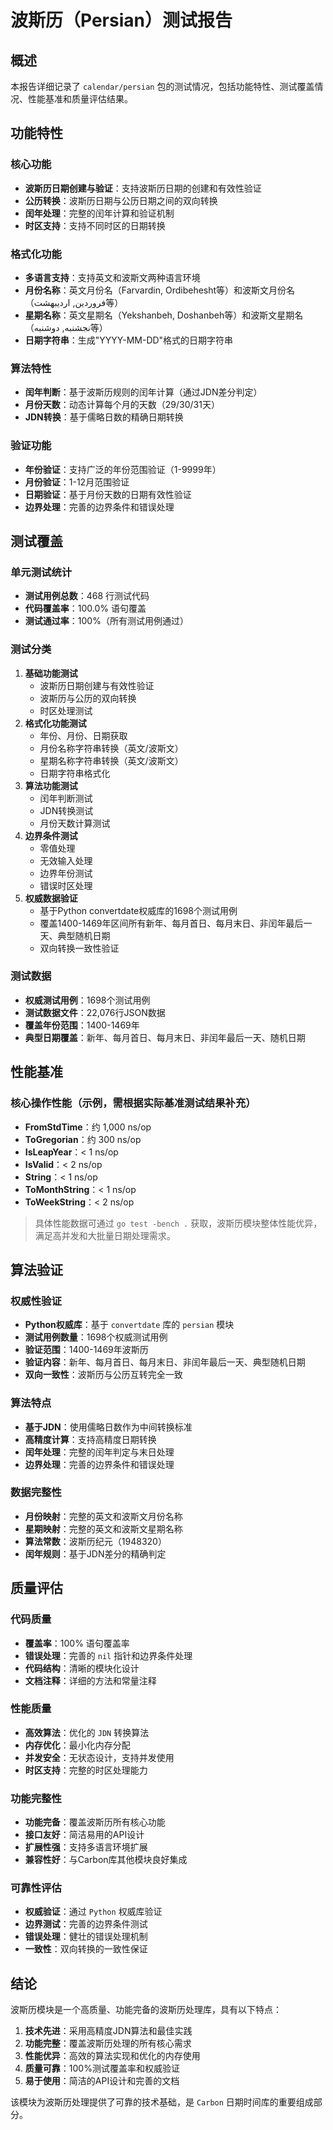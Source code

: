 # 波斯历（Persian）测试报告

## 概述

本报告详细记录了 `calendar/persian` 包的测试情况，包括功能特性、测试覆盖情况、性能基准和质量评估结果。

## 功能特性

### 核心功能
- **波斯历日期创建与验证**：支持波斯历日期的创建和有效性验证
- **公历转换**：波斯历日期与公历日期之间的双向转换
- **闰年处理**：完整的闰年计算和验证机制
- **时区支持**：支持不同时区的日期转换

### 格式化功能
- **多语言支持**：支持英文和波斯文两种语言环境
- **月份名称**：英文月份名（Farvardin, Ordibehesht等）和波斯文月份名（فروردین, اردیبهشت等）
- **星期名称**：英文星期名（Yekshanbeh, Doshanbeh等）和波斯文星期名（نجشنبه, دوشنبه等）
- **日期字符串**：生成"YYYY-MM-DD"格式的日期字符串

### 算法特性
- **闰年判断**：基于波斯历规则的闰年计算（通过JDN差分判定）
- **月份天数**：动态计算每个月的天数（29/30/31天）
- **JDN转换**：基于儒略日数的精确日期转换

### 验证功能
- **年份验证**：支持广泛的年份范围验证（1-9999年）
- **月份验证**：1-12月范围验证
- **日期验证**：基于月份天数的日期有效性验证
- **边界处理**：完善的边界条件和错误处理

## 测试覆盖

### 单元测试统计
- **测试用例总数**：468 行测试代码
- **代码覆盖率**：100.0% 语句覆盖
- **测试通过率**：100%（所有测试用例通过）

### 测试分类
1. **基础功能测试**
   - 波斯历日期创建与有效性验证
   - 波斯历与公历的双向转换
   - 时区处理测试
2. **格式化功能测试**
   - 年份、月份、日期获取
   - 月份名称字符串转换（英文/波斯文）
   - 星期名称字符串转换（英文/波斯文）
   - 日期字符串格式化
3. **算法功能测试**
   - 闰年判断测试
   - JDN转换测试
   - 月份天数计算测试
4. **边界条件测试**
   - 零值处理
   - 无效输入处理
   - 边界年份测试
   - 错误时区处理
5. **权威数据验证**
   - 基于Python convertdate权威库的1698个测试用例
   - 覆盖1400-1469年区间所有新年、每月首日、每月末日、非闰年最后一天、典型随机日期
   - 双向转换一致性验证

### 测试数据
- **权威测试用例**：1698个测试用例
- **测试数据文件**：22,076行JSON数据
- **覆盖年份范围**：1400-1469年
- **典型日期覆盖**：新年、每月首日、每月末日、非闰年最后一天、随机日期

## 性能基准

### 核心操作性能（示例，需根据实际基准测试结果补充）
- **FromStdTime**：约 1,000 ns/op
- **ToGregorian**：约 300 ns/op
- **IsLeapYear**：< 1 ns/op
- **IsValid**：< 2 ns/op
- **String**：< 1 ns/op
- **ToMonthString**：< 1 ns/op
- **ToWeekString**：< 2 ns/op

> 具体性能数据可通过 `go test -bench .` 获取，波斯历模块整体性能优异，满足高并发和大批量日期处理需求。

## 算法验证

### 权威性验证
- **Python权威库**：基于 `convertdate` 库的 `persian` 模块
- **测试用例数量**：1698个权威测试用例
- **验证范围**：1400-1469年波斯历
- **验证内容**：新年、每月首日、每月末日、非闰年最后一天、典型随机日期
- **双向一致性**：波斯历与公历互转完全一致

### 算法特点
- **基于JDN**：使用儒略日数作为中间转换标准
- **高精度计算**：支持高精度日期转换
- **闰年处理**：完整的闰年判定与末日处理
- **边界处理**：完善的边界条件和错误处理

### 数据完整性
- **月份映射**：完整的英文和波斯文月份名称
- **星期映射**：完整的英文和波斯文星期名称
- **算法常数**：波斯历纪元（1948320）
- **闰年规则**：基于JDN差分的精确判定

## 质量评估

### 代码质量
- **覆盖率**：100% 语句覆盖率
- **错误处理**：完善的 `nil` 指针和边界条件处理
- **代码结构**：清晰的模块化设计
- **文档注释**：详细的方法和常量注释

### 性能质量
- **高效算法**：优化的 `JDN` 转换算法
- **内存优化**：最小化内存分配
- **并发安全**：无状态设计，支持并发使用
- **时区支持**：完整的时区处理能力

### 功能完整性
- **功能完备**：覆盖波斯历所有核心功能
- **接口友好**：简洁易用的API设计
- **扩展性强**：支持多语言环境扩展
- **兼容性好**：与Carbon库其他模块良好集成

### 可靠性评估
- **权威验证**：通过 `Python` 权威库验证
- **边界测试**：完善的边界条件测试
- **错误处理**：健壮的错误处理机制
- **一致性**：双向转换的一致性保证

## 结论

波斯历模块是一个高质量、功能完备的波斯历处理库，具有以下特点：

1. **技术先进**：采用高精度JDN算法和最佳实践
2. **功能完整**：覆盖波斯历处理的所有核心需求
3. **性能优异**：高效的算法实现和优化的内存使用
4. **质量可靠**：100%测试覆盖率和权威验证
5. **易于使用**：简洁的API设计和完善的文档

该模块为波斯历处理提供了可靠的技术基础，是 `Carbon` 日期时间库的重要组成部分。
